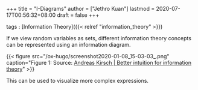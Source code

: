 +++
title = "I-Diagrams"
author = ["Jethro Kuan"]
lastmod = 2020-07-17T00:56:32+08:00
draft = false
+++

tags
: [Information Theory]({{< relref "information_theory" >}})

If we view random variables as sets, different information theory
concepts can be represented using an information diagram.

{{< figure src="/ox-hugo/screenshot2020-01-08_15-03-03_.png" caption="Figure 1: Source: [Andreas Kirsch | Better intuition for information theory](https://www.blackhc.net/blog/2019/better-intuition-for-information-theory/)" >}}

This can be used to visualize more complex expressions.
